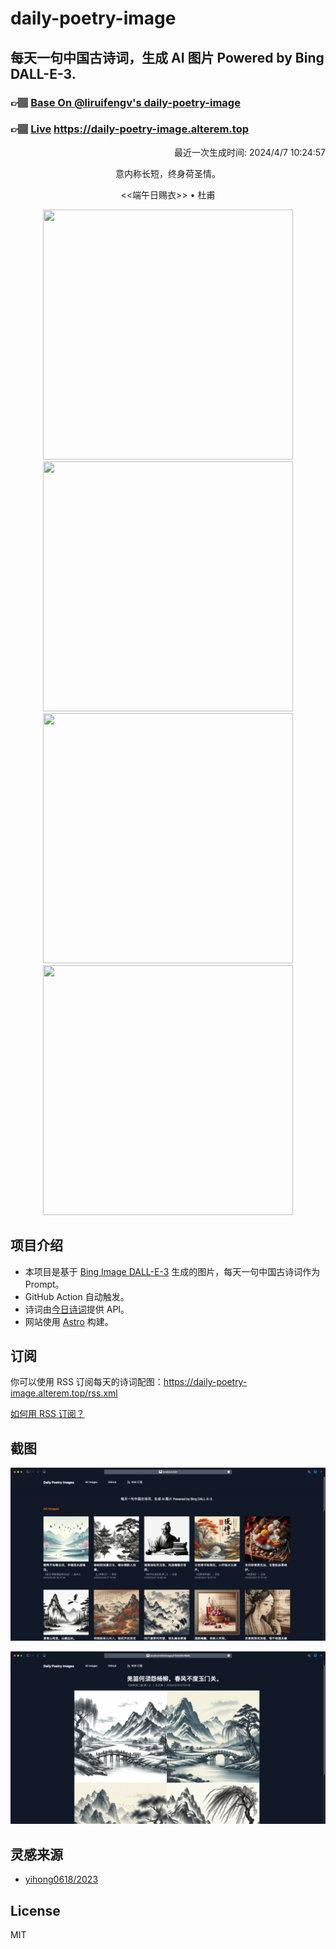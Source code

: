 
# daily-poetry-image

## 每天一句中国古诗词，生成 AI 图片 Powered by Bing DALL-E-3.

### 👉🏽 [Base On @liruifengv's daily-poetry-image](https://github.com/liruifengv/daily-poetry-image)

### 👉🏽 [Live](https://daily-poetry-image.alterem.top/) https://daily-poetry-image.alterem.top

<p align="right">
  最近一次生成时间: 2024/4/7 10:24:57
</p>
<p align="center">
意内称长短，终身荷圣情。
</p>
<p align="center">
<<端午日赐衣>> • 杜甫
</p>
<p align="center">
<img src="https://tse4.mm.bing.net/th/id/OIG1.iuQVrGJEy8zoiCPnEs.6" height="400" width="400" />
<img src="https://tse2.mm.bing.net/th/id/OIG1.CKcif4ePEVfQa4b0pRVw" height="400" width="400" />
<img src="https://tse2.mm.bing.net/th/id/OIG1.eXUUB4BGpxhTaIMwyGuV" height="400" width="400" />
<img src="https://tse4.mm.bing.net/th/id/OIG1.N8ZD4F9R_4m_lCRsGsJC" height="400" width="400" />
</p>

## 项目介绍

-   本项目是基于 [Bing Image DALL-E-3](https://www.bing.com/images/create) 生成的图片，每天一句中国古诗词作为 Prompt。
-   GitHub Action 自动触发。
-   诗词由[今日诗词](https://www.jinrishici.com/)提供 API。
-   网站使用 [Astro](https://astro.build) 构建。

## 订阅

你可以使用 RSS 订阅每天的诗词配图：https://daily-poetry-image.alterem.top/rss.xml

[如何用 RSS 订阅？](https://zhuanlan.zhihu.com/p/55026716)

## 截图

![图片列表](./screenshots/Snipaste_2023-12-28_21-00-26.png)

![图片详情](./screenshots/Snipaste_2023-12-28_21-00-53.png)

## 灵感来源

-   [yihong0618/2023](https://github.com/yihong0618/2023)

## License

MIT
